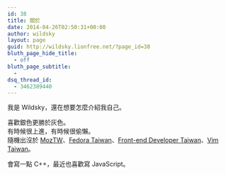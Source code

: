 ```yaml
---
id: 38
title: 關於
date: 2014-04-26T02:50:31+00:00
author: wildsky
layout: page
guid: http://wildsky.lionfree.net/?page_id=38
bluth_page_hide_title:
  - off
bluth_page_subtitle:
  - 
dsq_thread_id:
  - 3462389440
---
```

<div class="pf-content">
  <p>
    我是 Wildsky，還在想要怎麼介紹我自己。
  </p>
  
  <p>
    喜歡銀色更勝於灰色。<br /> 有時候很上進，有時候很偷懶。<br /> 隨機出沒於 <a href="http://moztw.org">MozTW</a>、<a href="http://fedora.linux.org.tw">Fedora Taiwan</a>、<a href="http://f2e.tw">Front-end Developer Taiwan</a>、<a href="http://vim-tw.github.io">Vim Taiwan</a>。
  </p>
  
  <p>
    會寫一點 C++，最近也喜歡寫 JavaScript。
  </p>
</div>